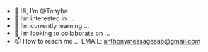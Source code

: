- 👋 Hi, I’m @Tonyba
- 👀 I’m interested in ...
- 🌱 I’m currently learning ...
- 💞️ I’m looking to collaborate on ...
- 📫 How to reach me ...
EMAIL: anthonymessagesab@gmail.com
<!---
Tonyba/Tonyba is a ✨ special ✨ repository because its `README.md` (this file) appears on your GitHub profile.
You can click the Preview link to take a look at your changes.
--->
